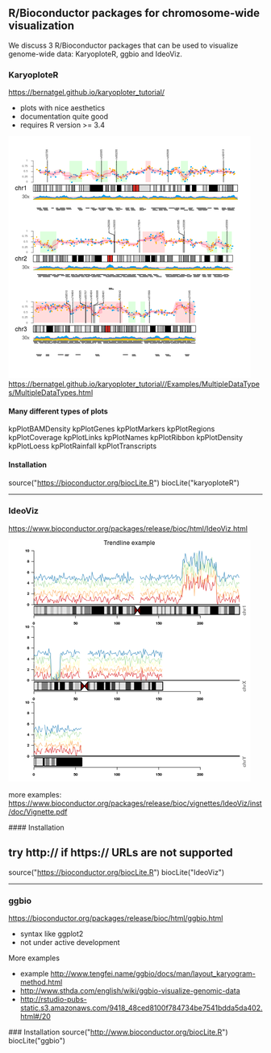 ## R/Bioconductor packages for chromosome-wide visualization

We discuss 3 R/Bioconductor packages that can be used to visualize genome-wide data:
KaryoploteR, ggbio and IdeoViz.


### KaryoploteR

https://bernatgel.github.io/karyoploter_tutorial/

- plots with nice aesthetics
- documentation quite good
- requires R version >= 3.4

![KaryoploteR](Example_KaryoploteR_multipleData.png)
https://bernatgel.github.io/karyoploter_tutorial//Examples/MultipleDataTypes/MultipleDataTypes.html

#### Many different types of plots
kpPlotBAMDensity   kpPlotGenes        kpPlotMarkers      kpPlotRegions
kpPlotCoverage     kpPlotLinks        kpPlotNames        kpPlotRibbon
kpPlotDensity      kpPlotLoess        kpPlotRainfall     kpPlotTranscripts  


#### Installation
source("https://bioconductor.org/biocLite.R")
biocLite("karyoploteR")


-------------------------------------------
### IdeoViz

https://www.bioconductor.org/packages/release/bioc/html/IdeoViz.html

![IdeoViz](example1_IdeoViz.png)

more examples:
https://www.bioconductor.org/packages/release/bioc/vignettes/IdeoViz/inst/doc/Vignette.pdf


#### Installation
## try http:// if https:// URLs are not supported
source("https://bioconductor.org/biocLite.R")
biocLite("IdeoViz")

----------------------------------------------

### ggbio

https://bioconductor.org/packages/release/bioc/html/ggbio.html

- syntax like ggplot2
- not under active development

More examples   
- example http://www.tengfei.name/ggbio/docs/man/layout_karyogram-method.html  
- http://www.sthda.com/english/wiki/ggbio-visualize-genomic-data  
- http://rstudio-pubs-static.s3.amazonaws.com/9418_48ced8100f784734be7541bdda5da402.html#/20  

### Installation
source("http://www.bioconductor.org/biocLite.R")
biocLite("ggbio")
